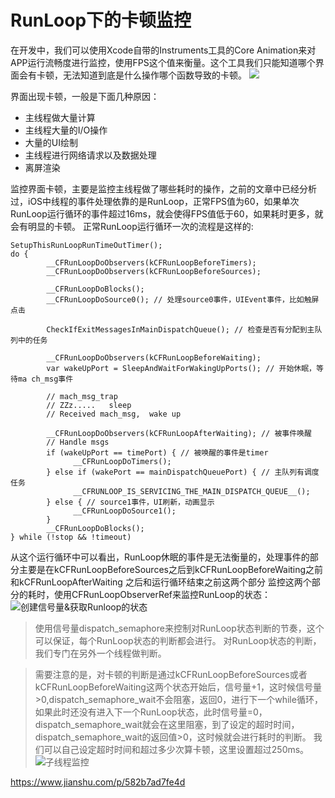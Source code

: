 # RunLoop下的卡顿监控

在开发中，我们可以使用Xcode自带的Instruments工具的Core Animation来对APP运行流畅度进行监控，使用FPS这个值来衡量。这个工具我们只能知道哪个界面会有卡顿，无法知道到底是什么操作哪个函数导致的卡顿。
![](https://upload-images.jianshu.io/upload_images/1373592-890e2169bab4230d.png?imageMogr2/auto-orient/strip%7CimageView2/2/w/400)

界面出现卡顿，一般是下面几种原因：
* 主线程做大量计算
* 主线程大量的I/O操作
* 大量的UI绘制
* 主线程进行网络请求以及数据处理
* 离屏渲染

监控界面卡顿，主要是监控主线程做了哪些耗时的操作，之前的文章中已经分析过，iOS中线程的事件处理依靠的是RunLoop，正常FPS值为60，如果单次RunLoop运行循环的事件超过16ms，就会使得FPS值低于60，如果耗时更多，就会有明显的卡顿。
正常RunLoop运行循环一次的流程是这样的:
```
SetupThisRunLoopRunTimeOutTimer();
do {
        __CFRunLoopDoObservers(kCFRunLoopBeforeTimers);
        __CFRunLoopDoObservers(kCFRunLoopBeforeSources);
  
        __CFRunLoopDoBlocks();
        __CFRunLoopDoSource0(); // 处理source0事件，UIEvent事件，比如触屏点击

        CheckIfExitMessagesInMainDispatchQueue(); // 检查是否有分配到主队列中的任务

        __CFRunLoopDoObservers(kCFRunLoopBeforeWaiting);
        var wakeUpPort = SleepAndWaitForWakingUpPorts(); // 开始休眠，等待ma ch_msg事件
        
        // mach_msg_trap
        // ZZz.....   sleep
        // Received mach_msg,  wake up
        
        __CFRunLoopDoObservers(kCFRunLoopAfterWaiting); // 被事件唤醒
        // Handle msgs
        if (wakeUpPort == timePort) { // 被唤醒的事件是timer
              __CFRunLoopDoTimers(); 
        } else if (wakePort == mainDispatchQueuePort) { // 主队列有调度任务
              __CFRUNLOOP_IS_SERVICING_THE_MAIN_DISPATCH_QUEUE__();
        } else { // source1事件，UI刷新，动画显示
              __CFRunLoopDoSource1();
        }
        __CFRunLoopDoBlocks();
} while (!stop && !timeout)
```
从这个运行循环中可以看出，RunLoop休眠的事件是无法衡量的，处理事件的部分主要是在kCFRunLoopBeforeSources之后到kCFRunLoopBeforeWaiting之前和kCFRunLoopAfterWaiting 之后和运行循环结束之前这两个部分
监控这两个部分的耗时，使用CFRunLoopObserverRef来监控RunLoop的状态：
![创建信号量&获取Runloop的状态](https://upload-images.jianshu.io/upload_images/1373592-869ec67b9aa9eef9.png?imageMogr2/auto-orient/strip%7CimageView2/2/w/951)
>使用信号量dispatch_semaphore来控制对RunLoop状态判断的节奏，这个可以保证，每个RunLoop状态的判断都会进行。
对RunLoop状态的判断，我们专门在另外一个线程做判断。

>需要注意的是，对卡顿的判断是通过kCFRunLoopBeforeSources或者kCFRunLoopBeforeWaiting这两个状态开始后，信号量+1，这时候信号量>0,dispatch_semaphore_wait不会阻塞，返回0，进行下一个while循环，如果此时还没有进入下一个RunLoop状态，此时信号量=0，dispatch_semaphore_wait就会在这里阻塞，到了设定的超时时间，dispatch_semaphore_wait的返回值>0，这时候就会进行耗时的判断。
我们可以自己设定超时时间和超过多少次算卡顿，这里设置超过250ms。
![子线程监控](https://upload-images.jianshu.io/upload_images/1373592-ce85419711d557af.png?imageMogr2/auto-orient/strip%7CimageView2/2/w/994)

https://www.jianshu.com/p/582b7ad7fe4d